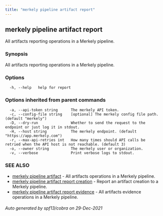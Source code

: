 ```yaml
---
title: "merkely pipeline artifact report"
---
```


## merkely pipeline artifact report

All artifacts reporting operations in a Merkely pipeline.

### Synopsis

All artifacts reporting operations in a Merkely pipeline.

### Options

```
  -h, --help   help for report
```

### Options inherited from parent commands

```
  -a, --api-token string      The merkely API token.
  -c, --config-file string    [optional] The merkely config file path. (default "merkely")
  -D, --dry-run               Whether to send the request to the endpoint or just log it in stdout.
  -H, --host string           The merkely endpoint. (default "https://app.merkely.com")
  -r, --max-api-retries int   How many times should API calls be retried when the API host is not reachable. (default 3)
  -o, --owner string          The merkely user or organization.
  -v, --verbose               Print verbose logs to stdout.
```

### SEE ALSO

* [merkely pipeline artifact](/client_reference/merkely_pipeline_artifact/)	 - All artifacts operations in a Merkely pipeline.
* [merkely pipeline artifact report creation](/client_reference/merkely_pipeline_artifact_report_creation/)	 - Report an artifact creation to a Merkely pipeline. 
* [merkely pipeline artifact report evidence](/client_reference/merkely_pipeline_artifact_report_evidence/)	 - All artifacts evidence operations in a Merkely pipeline.

###### Auto generated by spf13/cobra on 29-Dec-2021
